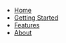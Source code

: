 - [Home](README.md)
- [Getting Started](getting-started.md)
- [Features](features.md)
- [About](about.md)
